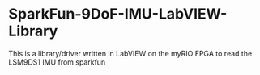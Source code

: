 # SparkFun-9DoF-IMU-LabVIEW-Library

This is a library/driver written in LabVIEW on the myRIO FPGA to read the LSM9DS1 IMU from sparkfun 
